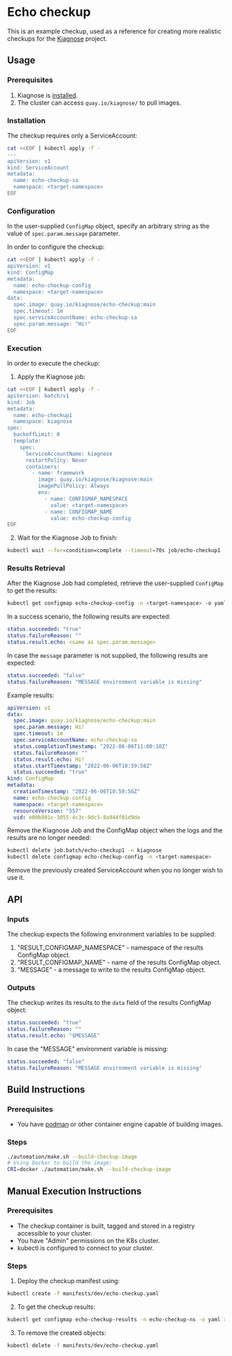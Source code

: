 # Echo checkup
This is an example checkup, used as a reference for creating more realistic checkups for the [Kiagnose](https://github.com/kiagnose/kiagnose) project.

## Usage
### Prerequisites

1. Kiagnose is [installed](../../README.install.md).
2. The cluster can access `quay.io/kiagnose/` to pull images.

### Installation

The checkup requires only a ServiceAccount:
```bash
cat <<EOF | kubectl apply -f -
---
apiVersion: v1
kind: ServiceAccount
metadata:
  name: echo-checkup-sa
  namespace: <target-namespace>
EOF
```

### Configuration

In the user-supplied `ConfigMap` object, specify an arbitrary string as the value of `spec.param.message` parameter.

In order to configure the checkup:
```bash
cat <<EOF | kubectl apply -f -
apiVersion: v1
kind: ConfigMap
metadata:
  name: echo-checkup-config
  namespace: <target-namespace>
data:
  spec.image: quay.io/kiagnose/echo-checkup:main
  spec.timeout: 1m
  spec.serviceAccountName: echo-checkup-sa
  spec.param.message: "Hi!"
EOF
```

### Execution

In order to execute the checkup:

1. Apply the Kiagnose job:
```bash
cat <<EOF | kubectl apply -f -
apiVersion: batch/v1
kind: Job
metadata:
  name: echo-checkup1
  namespace: kiagnose
spec:
  backoffLimit: 0
  template:
    spec:
      ServiceAccountName: kiagnose
      restartPolicy: Never
      containers:
        - name: framework
          image: quay.io/kiagnose/kiagnose:main
          imagePullPolicy: Always
          env:
            - name: CONFIGMAP_NAMESPACE
              value: <target-namespace>
            - name: CONFIGMAP_NAME
              value: echo-checkup-config
EOF
```

2. Wait for the Kiagnose Job to finish:
```bash
kubectl wait --for=condition=complete --timeout=70s job/echo-checkup1 -n kiagnose
```

### Results Retrieval
After the Kiagnose Job had completed, retrieve the user-supplied `ConfigMap` to get the results:
```bash
kubectl get configmap echo-checkup-config -n <target-namespace> -o yaml
```

In a success scenario, the following results are expected:

```yaml
status.succeeded: "true"
status.failureReason: ""
status.result.echo: <same as spec.param.message>
```

In case the `message` parameter is not supplied, the following results are expected:
```yaml
status.succeeded: "false"
status.failureReason: "MESSAGE environment variable is missing"
```

Example results:

```yaml
apiVersion: v1
data:
  spec.image: quay.io/kiagnose/echo-checkup:main
  spec.param.message: Hi!
  spec.timeout: 1m
  spec.serviceAccountName: echo-checkup-sa
  status.completionTimestamp: "2022-06-06T11:00:10Z"
  status.failureReason: ""
  status.result.echo: Hi!
  status.startTimestamp: "2022-06-06T10:59:58Z"
  status.succeeded: "true"
kind: ConfigMap
metadata:
  creationTimestamp: "2022-06-06T10:59:56Z"
  name: echo-checkup-config
  namespace: <target-namespace>
  resourceVersion: "557"
  uid: e00b801c-3055-4c3c-9dc5-8a944f01d9de
```

Remove the Kiagnose Job and the ConfigMap object when the logs and the results are no longer needed:
```bash
kubectl delete job.batch/echo-checkup1 -n kiagnose
kubectl delete configmap echo-checkup-config -n <target-namespace>
```

Remove the previously created ServiceAccount when you no longer wish to use it.

## API
### Inputs
The checkup expects the following environment variables to be supplied:
1. "RESULT_CONFIGMAP_NAMESPACE" - namespace of the results ConfigMap object.
2. "RESULT_CONFIGMAP_NAME" - name of the results ConfigMap object.
3. "MESSAGE" - a message to write to the results ConfigMap object.

### Outputs
The checkup writes its results to the `data` field of the results ConfigMap object:
```yaml
status.succeeded: "true"
status.failureReason: ""
status.result.echo: "$MESSAGE"
```

In case the "MESSAGE" environment variable is missing:
```yaml
status.succeeded: "false"
status.failureReason: "MESSAGE environment variable is missing"
```

## Build Instructions
### Prerequisites
- You have [podman](https://podman.io/) or other container engine capable of building images.
### Steps
```bash
./automation/make.sh --build-checkup-image
# Using Docker to build the image:
CRI=docker ./automation/make.sh --build-checkup-image
```

## Manual Execution Instructions
### Prerequisites
- The checkup container is built, tagged and stored in a registry accessible to your cluster.
- You have "Admin" permissions on the K8s cluster.
- kubectl is configured to connect to your cluster.
### Steps
1. Deploy the checkup manifest using:
```bash
kubectl create -f manifests/dev/echo-checkup.yaml
```

2. To get the checkup results:
```bash
kubectl get configmap echo-checkup-results -n echo-checkup-ns -o yaml > results.yaml
```

3. To remove the created objects:
```bash
kubectl delete -f manifests/dev/echo-checkup.yaml
```
